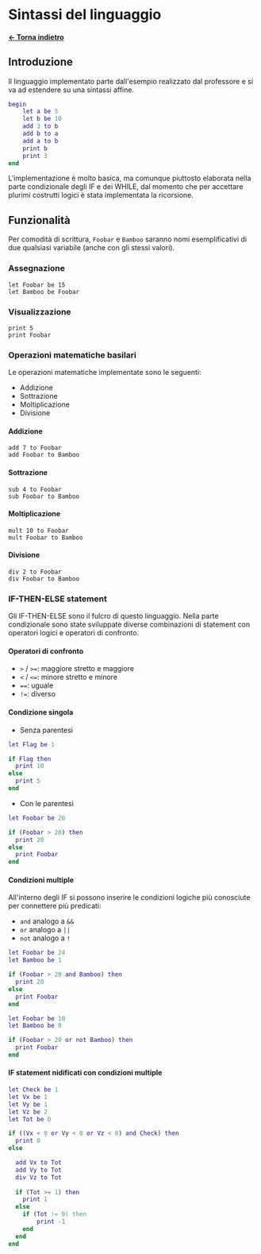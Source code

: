 # Sintassi del linguaggio

#### [← Torna indietro](./)

## Introduzione

Il linguaggio implementato parte dall'esempio realizzato dal professore e si va ad estendere su una sintassi affine.

```matlab
begin
    let a be 5
    let b be 10
    add 3 to b
    add b to a
    add a to b
    print b
    print 3
end
```

L'implementazione è molto basica, ma comunque piuttosto elaborata nella parte condizionale degli IF e dei WHILE, dal momento 
che per accettare plurimi costrutti logici è stata implementata la ricorsione. 

## Funzionalità

Per comodità di scrittura, `Foobar` e `Bamboo` saranno nomi esemplificativi di due qualsiasi variabile (anche con gli stessi valori).

### Assegnazione

```
let Foobar be 15
let Bamboo be Foobar
```

### Visualizzazione

```
print 5
print Foobar
```

### Operazioni matematiche basilari

Le operazioni matematiche implementate sono le seguenti:
- Addizione
- Sottrazione
- Moltiplicazione
- Divisione

#### Addizione

```
add 7 to Foobar
add Foobar to Bamboo
```

#### Sottrazione

```
sub 4 to Foobar
sub Foobar to Bamboo
```

#### Moltiplicazione

```
mult 10 to Foobar
mult Foobar to Bamboo
```

#### Divisione

```
div 2 to Foobar
div Foobar to Bamboo
```

### IF-THEN-ELSE statement

Gli IF-THEN-ELSE sono il fulcro di questo linguaggio. Nella parte condizionale sono state sviluppate diverse combinazioni di statement con operatori logici e operatori di confronto. 

#### Operatori di confronto

- `>` / `>=`: maggiore stretto e maggiore
- `<` / `<=`: minore stretto e minore
- `==`: uguale
- `!=`: diverso


#### Condizione singola

- Senza parentesi

```matlab
let Flag be 1

if Flag then
  print 10
else 
  print 5
end
```

- Con le parentesi

```matlab
let Foobar be 20

if (Foobar > 20) then
  print 20
else 
  print Foobar
end
```

#### Condizioni multiple

All'interno degli IF si possono inserire le condizioni logiche più conosciute per connettere più predicati: 
- `and` analogo a `&&`
- `or` analogo a `||`
- `not` analogo a `!`

```matlab
let Foobar be 24
let Bamboo be 1

if (Foobar > 20 and Bamboo) then
  print 20
else 
  print Foobar
end
```

```matlab
let Foobar be 10
let Bamboo be 0

if (Foobar > 20 or not Bamboo) then
  print Foobar
end
```

#### IF statement nidificati con condizioni multiple

```matlab
let Check be 1
let Vx be 1
let Vy be 1
let Vz be 2
let Tot be 0

if ((Vx < 0 or Vy < 0 or Vz < 0) and Check) then
  print 0
else

  add Vx to Tot
  add Vy to Tot
  div Vz to Tot
  
  if (Tot >= 1) then
    print 1
  else 
    if (Tot != 0) then
        print -1
    end
  end
end
```

